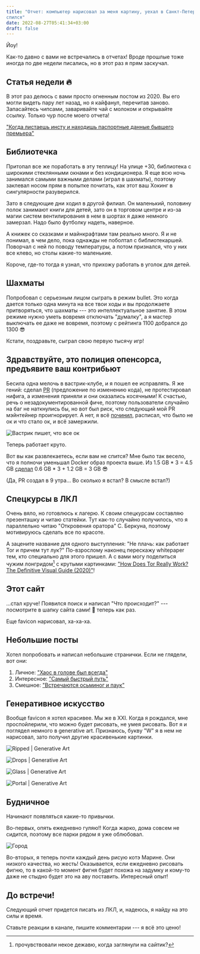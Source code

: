 ```yaml
---
title: "Отчет: компьютер нарисовал за меня картину, уехал в Санкт-Петербург и
спился"
date: 2022-08-27T05:41:34+03:00
draft: false
---
```


Йоу!

Как-то давно с вами не встречались в отчетах! Вроде прошлые тоже иногда по две
недели писались, но в этот раз я прям заскучал.

## Статья недели 🔥

В этот раз делюсь с вами просто огненным постом из 2020. Вы его могли видеть
пару лет назад, но я кайфанул, перечитав заново. Запасайтесь чипсами,
заваривайте чай с молоком и открывайте ссылку. Только чур после моего отчета!

["Когда листаешь инсту и находишь паспортные данные бывшего премьера"][m]

[m]: https://mango.pdf.zone/finding-former-australian-prime-minister-tony-abbotts-passport-number-on-instagram

## Библиотечка

Притопал все же поработать в эту теплицу! На улице +30, библиотека с широкими
стеклянными окнами и без кондиционера. Я еще всю ночь занимался самыми важными
делами (играл в шахматы), поэтому заклевал носом прям в попытке почитать, как
этот ваш Хокинг в сингулярности разуверился.

Зато в следующие дни ходил в другой филиал. Он маленький, половину полок
занимают книги для детей, зато он в торговом центре и из-за магии систем
вентилирования в нем в шортах я даже немного замерзал. Надо было футболку
надеть, наверное.

А книжек со сказками и майнкрафтами там реально много. Я и не понимал, в чем
дело, пока однажды не поболтал с библиотекаршей. Поворчал с ней по поводу
температуры, а потом признался, что у них все клево, но столы какие-то
маленькие.

Короче, где-то тогда я узнал, что прихожу работать в уголок для детей.

## Шахматы

Попробовал с серьезным лицом сыграть в режим bullet. Это когда дается только
одна минута на все твои ходы и вы продолжаете притворяться, что шахматы --- это
интеллектуальное занятие. В этом режиме нужно уметь вовремя отключать "думалку",
а я мастер выключать ее даже не вовремя, поэтому с рейтинга 1100 добрался до
1300 😎

Кстати, поздравьте, сыграл свою первую тысячу игр!

## Здравствуйте, это полиция опенсорса, предъявите ваш контрибьют

Бесила одна мелочь в вастрик-клубе, и я пошел ее исправлять. Я же гений: сделал
[PR][pr1] (предложение по изменению кода), не протестировал нифига, а изменения
приняли и они оказались косячными! К счастью, речь о незадокументированной фиче,
поэтому пользователи случайно на баг не наткнулись бы, но вот был риск, что
следующий мой PR мэйнтейнер проигнорирует. А нет, я всё [починил][pr2],
расписал, что было не ок и что стало ок, и всё замержили.

![Вастрик пишет, что все ок](vas3k_ok.webp "Мне можно верить!")

Теперь работает круто.

Вот вы как развлекаетесь, если вам не спится? Мне было так весело, что я полночи
уменьшал Docker образ проекта выше. Из 1.5 GB * 3 = 4.5 GB [сделал][pr3] 0.6 GB
\* 3 + 1.2 GB = 3 GB 😎

(Да, PR создал в 9 утра... Во сколько я встал? В смысле встал?)

[pr1]: https://github.com/vas3k/vas3k.club/pull/979
[pr2]: https://github.com/vas3k/vas3k.club/pull/980
[pr3]: https://github.com/vas3k/vas3k.club/pull/981

## Спецкурсы в ЛКЛ

Очень вяло, но готовлюсь к лагерю. К своим спецкурсам составляю презенташку и
читаю статейки. Тут как-то случайно получилось, что я параллельно читаю
"Откровения оратора" С. Беркуна, поэтому мотивируюсь сделать все по красоте.

А зацените название для одного выступления: "Не плачь: как работает Tor и причем
тут лук?" По-взрослому наконец перескажу whitepaper тем, кто специально для
этого пришел. А с вами могу поделиться чужим лонгридом[^1] с крутыми картинками:
["How Does Tor Really Work? The Definitive Visual Guide (2020)"][t]!

[^1]: прочувствовали некое дежавю, когда заглянули на сайтик?

[t]: https://skerritt.blog/how-does-tor-really-work/

## Этот сайт

...стал круче! Появился поиск и написал "Что происходит?" --- посмотрите в
шапку сайта сами! 🎩 теперь как раз.

Еще favicon нарисовал, ха-ха-ха.

## Небольшие посты

Хотел попробовать и написал небольшие странички. Если не глядели, вот они:

1. Личное: ["Хаос в голове был
	 всегда"](https://weekly.oskarsh.ru/posts/chaos-in-the-head/)
2. Интересное: ["Самый быстрый путь"](https://weekly.oskarsh.ru/posts/short-path/)
3. Смешное: ["Встречаются осьминог и паук"](https://weekly.oskarsh.ru/posts/handshake/)

## Генеративное искусство

Вообще favicon я хотел красивее. Мы же в XXI. Когда я рождался, мне
проспойлерили, что можно будет рисовать, не умея рисовать. Вот я и поглядел
немного в generative art. Признаюсь, букву "W" я в нем не нарисовал, зато
получил другие красивенькие картинки.

![Ripped | Generative Art](ga_ripped.webp)

![Drops | Generative Art](ga_drops.webp)

![Glass | Generative Art](ga_glass.webp)

![Portal | Generative Art](ga_portal.webp "Эта анимированная, кстати!")

## Будничное

Начинают появляться какие-то привычки.

Во-первых, опять ежедневно гуляю!! Когда жарко, дома совсем не сидится, поэтому
все парки рядом я уже облюбовал.

![Город](city.webp)

Во-вторых, я теперь почти каждый день рисую котэ Марине. Они низкого качества,
но жесть! Оказывается, если ежедневно рисовать фигню, то в какой-то момент фигня
будет похожа на задумку и кому-то даже не стыдно будет это на аву поставить.
Интересный опыт!

<script async src="https://telegram.org/js/telegram-widget.js?19"
data-telegram-post="FlamingoSays/16032"></script>

<script async src="https://telegram.org/js/telegram-widget.js?19"
data-telegram-post="FlamingoSays/16033"></script>

## До встречи!

Следующий отчет придется писать из ЛКЛ, и, надеюсь, я найду на это силы и время.

Ставьте реакции в канале, пишите комментарии --- я всё это ценю!
